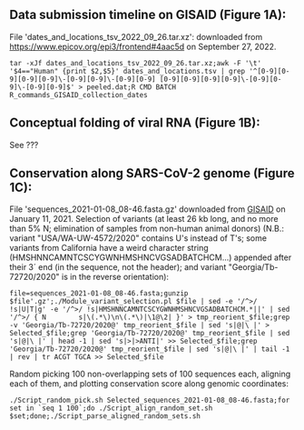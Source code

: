 ## Data submission timeline on GISAID (Figure 1A): ##

File 'dates_and_locations_tsv_2022_09_26.tar.xz': downloaded from https://www.epicov.org/epi3/frontend#4aac5d on September 27, 2022.

``tar -xJf dates_and_locations_tsv_2022_09_26.tar.xz;awk -F '\t' '$4=="Human" {print $2,$5}' dates_and_locations.tsv | grep '^[0-9][0-9][0-9][0-9]\-[0-9][0-9]\-[0-9][0-9] [0-9][0-9][0-9][0-9]\-[0-9][0-9]\-[0-9][0-9]$' > peeled.dat;R CMD BATCH R_commands_GISAID_collection_dates``


## Conceptual folding of viral RNA (Figure 1B): ##

See ???

## Conservation along SARS-CoV-2 genome (Figure 1C): ##

File 'sequences_2021-01-08_08-46.fasta.gz' downloaded from [GISAID](https://gisaid.org/) on January 11, 2021. Selection of variants (at least 26 kb long, and no more than 5% N; elimination of samples from non-human animal donors) (N.B.: variant "USA/WA-UW-4572/2020" contains U's instead of T's; some variants from California have a weird character string (HMSHNNCAMNTCSCYGWNHMSHNCVGSADBATCHCM...) appended after their 3´ end (in the sequence, not the header); and variant "Georgia/Tb-72720/2020" is in the reverse orientation):

``file=sequences_2021-01-08_08-46.fasta;gunzip $file'.gz';./Module_variant_selection.pl $file | sed -e '/^>/ !s|U|T|g' -e '/^>/ !s|HMSHNNCAMNTCSCYGWNHMSHNCVGSADBATCHCM.*||' | sed '/^>/ {
N       
s|\(.*\)\n\(.*\)|\1@\2|
}' > tmp_reorient_$file;grep -v 'Georgia/Tb-72720/2020@' tmp_reorient_$file | sed 's|@|\
|' > Selected_$file;grep 'Georgia/Tb-72720/2020@' tmp_reorient_$file | sed 's|@|\
|' | head -1 | sed 's|>|>ANTI|' >> Selected_$file;grep 'Georgia/Tb-72720/2020@' tmp_reorient_$file | sed 's|@|\
|' | tail -1 | rev | tr ACGT TGCA >> Selected_$file``

Random picking 100 non-overlapping sets of 100 sequences each, aligning each of them, and plotting conservation score along genomic coordinates:

``./Script_random_pick.sh Selected_sequences_2021-01-08_08-46.fasta;for set in `seq 1 100`;do ./Script_align_random_set.sh $set;done;./Script_parse_aligned_random_sets.sh``
